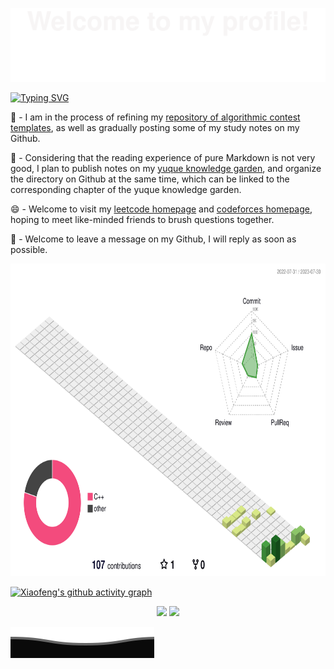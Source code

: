 ![](assets/Bottom_up.svg)

<a href="https://git.io/typing-svg"><img src="https://readme-typing-svg.herokuapp.com?font=ZCOOL+XiaoWei&weight=600&size=30&pause=1000&color=000000&center=true&vCenter=true&width=1000&height=100&lines=%E8%B7%AF%E6%BC%AB%E6%BC%AB%E5%85%B6%E4%BF%AE%E8%BF%9C%E5%85%AE%2C%E5%90%BE%E5%B0%86%E4%B8%8A%E4%B8%8B%E8%80%8C%E6%B1%82%E7%B4%A2" alt="Typing SVG" /></a>

🔭 - I am in the process of refining my [repository of algorithmic contest templates](https://github.com/qxf-72/Codeforces-Cpp), as well as gradually posting some of my study notes on my Github.

🌱 - Considering that the reading experience of pure Markdown is not very good, I plan to publish notes on my [yuque knowledge garden](https://www.yuque.com/xiaofeng_garden), and organize the directory on Github at the same time, which can be linked to the corresponding chapter of the yuque knowledge garden.

😄 - Welcome to visit my [leetcode homepage](https://leetcode-cn/u/qxf-u/) and [codeforces homepage](https://codeforces.com/profile/qiuxiaofeng), hoping to meet like-minded friends to brush questions together.

💬 - Welcome to leave a message on my Github, I will reply as soon as possible.

<p align="center">
  <img height="500" src="https://raw.githubusercontent.com/qxf-72/qxf-72/main/profile-3d.svg" />
</p>

[![Xiaofeng's github activity graph](https://github-readme-activity-graph.vercel.app/graph?username=qxf-72&theme=github-compact)](https://github.com/ashutosh00710/github-readme-activity-graph)

<p align="center">
  <img height="150" src="https://github-readme-stats.vercel.app/api?username=qxf-72&count_private=true&include_all_commits=true&show_icons=true&custom_title=qxf-72%27s%20GitHub%20stats" />
  <img height="150" src="https://github-readme-stats.vercel.app/api/top-langs/?username=qxf-72&theme=default&show_icons=true&exclude_repo=Obsidian-Notes,nmap,vvv-scanner,qxf-72.github.io,MyWechat,blog,intranet-api,resume,notes" />
</p>

![](assets/Bottom_down.svg)